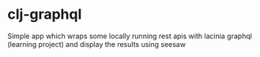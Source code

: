# clj-graphql

Simple app which wraps some locally running rest apis with lacinia graphql (learning project) and display the results using seesaw